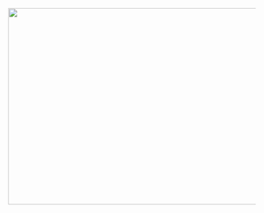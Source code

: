 <div id="header" align="center">
    <img src="https://media.giphy.com/media/frNC8HLtwZjOLLPbV7/giphy.gif" width="1080" height="400">
</div>

